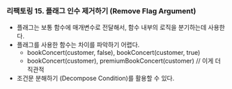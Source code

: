 ### 리팩토링 15. 플래그 인수 제거하기 (Remove Flag Argument)
- 플래그는 보통 함수에 매개변수로 전달해서, 함수 내부의 로직을 분기하는데 사용한다.
- 플래그를 사용한 함수는 차이를 파악하기 어렵다.
   - bookConcert(customer, false), bookConcert(customer, true)
   - bookConcert(customer), premiumBookConcert(customer) // 이게 더 직관적
- 조건문 분해하기 (Decompose Condition)를 활용할 수 있다.